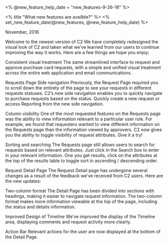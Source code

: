 <!-- When updating this file, update date to flag users of new content -->
<% @new_feature_help_date = "new_features-9-26-16" %>

<% title "What new features are availble?" %>
<% set_new_feature_date(@new_features, @new_feature_help_date) %>


November, 2016

Welcome to the newest version of C2
We have completely redesigned the visual look of C2 and taken what we’ve learned from our users to continue improving the way it works. Here are a few things we hope you enjoy:

Consistent visual treatment
The same streamlined interface to request and approve purchase card requests, with a simple and unified visual treatment across the entire web application and email communications.


Requests Page
Side navigation
Previously, the Request Page required you to scroll down the entirety of the page to see your requests in different requests statuses. C2’s new side navigation enables you to quickly navigate to purchase requests based on the status. Quickly create a new request or access Reporting from the new side navigation.

Column visibility
One of the most requested features on the Requests page was the ability to view information relevant to a particular user role. For example, we found that requesters wanted to view different information on the Requests page than the information viewed by approvers. C2 now gives you the ability to toggle visibility of request attributes. Give it a try!

Sorting and searching
The Requests page still allows users to search for requests based on relevant attributes. Just click in the Search box to enter in your relevant information. One you get results, click on the attributes at the top of the results table to toggle sort in ascending / descending order.

Request Detail Page
The Request Detail page has undergone several changes as a result of the feedback we’ve received from C2 users. Here are the new updates:

Two-column format
The Detail Page has been divided into sections with headings, making it easier to navigate request information. The two-column format makes more information viewable at the top of the page, including the status and details information.

Improved Design of Timeline
We’ve improved the display of the Timeline area, displaying comments and request activity more clearly.

Action Bar
Relevant actions for the user are now displayed at the bottom of the Detail Page.
